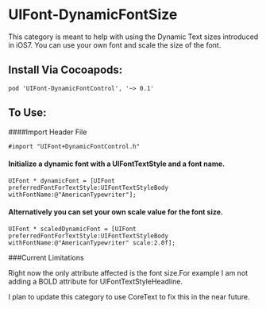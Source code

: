 UIFont-DynamicFontSize
======================

This category is meant to help with using the Dynamic Text sizes introduced in iOS7. You can use your own font and scale the size of the font.


Install Via Cocoapods:
----------------------

    pod 'UIFont-DynamicFontControl', '~> 0.1'

To Use:
----------------------

####Import Header File

    #import "UIFont+DynamicFontControl.h"
  
#### Initialize a dynamic font with a UIFontTextStyle and a font name.

    UIFont * dynamicFont = [UIFont preferredFontForTextStyle:UIFontTextStyleBody withFontName:@"AmericanTypewriter"];
  
#### Alternatively you can set your own scale value for the font size.

    UIFont * scaledDynamicFont = [UIFont preferredFontForTextStyle:UIFontTextStyleBody withFontName:@"AmericanTypewriter" scale:2.0f];


###Current Limitations

Right now the only attribute affected is the font size.For example I am not adding a BOLD attribute for  UIFontTextStyleHeadline.

I plan to update this category to use CoreText to fix this in the near future.
